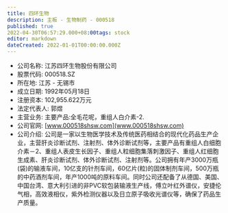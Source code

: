 ```yaml
---
title: 四环生物
description: 主板 - 生物制药 - 000518
published: true
2022-04-30T06:57:29.000+08:00tags: stock
editor: markdown
dateCreated: 2022-01-01T00:00:00.000Z
---
```


- 公司名称: 江苏四环生物股份有限公司
- 股票代码: 000518.SZ
- 所在地: 江苏 - 无锡市
- 成立日期: 1992年05月18日
- 注册资本: 102,955.622万元
- 法定代表人: 郭煜
- 主营业务: 主要产品:全毛花呢，重组人白介素-2.
- 公司官网: [www.000518shsw.com](www.000518shsw.com)
- 公司介绍: 公司是一家以生物医学技术及传统医药相结合的现代化药品生产企业，主营肝炎诊断试剂、注射剂、体外诊断试剂等，主要产品有重组人白细胞介素－2、重组人表皮生长因子、重组人粒细胞集落刺激因子、重组人红细胞生成素、肝炎诊断试剂、体外诊断试剂、注射剂等。公司拥有年产3000万瓶(袋)的输液车间，10亿支的针剂车间，60亿片(粒)的固体制剂车间，500万瓶的中药酒剂车间，年产1000吨的原料车间。同时公司还配备了从德国、美国、中国台湾、意大利引进的非PVC软包装输液生产线，傅立叶红外谱仪，安捷伦气相，高效液相仪，紫外检测仪器以及日立原子吸收光谱仪等，确保了药品生产质量。


